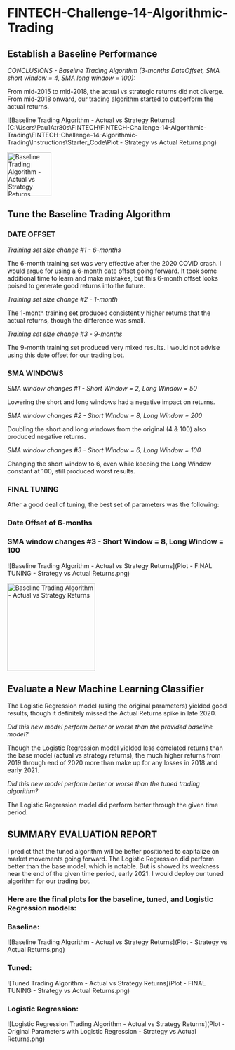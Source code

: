 # FINTECH-Challenge-14-Algorithmic-Trading



## Establish a Baseline Performance

*CONCLUSIONS - Baseline Trading Algorithm (3-months DateOffset, SMA short window = 4, SMA long window = 100):*

From mid-2015 to mid-2018, the actual vs strategic returns did not diverge.  From mid-2018 onward, our trading algorithm started to outperform the actual returns.  

![Baseline Trading Algorithm - Actual vs Strategy Returns](C:\Users\Pau1Atr80s\FINTECH\FINTECH-Challenge-14-Algorithmic-Trading\FINTECH-Challenge-14-Algorithmic-Trading\Instructions\Starter_Code\Plot - Strategy vs Actual Returns.png)  

<img src="C:\Users\Pau1Atr80s\FINTECH\FINTECH-Challenge-14-Algorithmic-Trading\FINTECH-Challenge-14-Algorithmic-Trading\Instructions\Starter_Code\Plot - Strategy vs Actual Returns.png" alt="Baseline Trading Algorithm - Actual vs Strategy Returns" style="height: 100px; width:100px;"/>


## Tune the Baseline Trading Algorithm

### DATE OFFSET

*Training set size change #1 - 6-months*

The 6-month training set was very effective after the 2020 COVID crash.  I would argue for using a 6-month date offset going forward.  It took some additional time to learn and make mistakes, but this 6-month offset looks poised to generate good returns into the future.


*Training set size change #2 - 1-month* 

The 1-month training set produced consistently higher returns that the actual returns, though the difference was small.  


*Training set size change #3 - 9-months*

The 9-month training set produced very mixed results.  I would not advise using this date offset for our trading bot.


### SMA WINDOWS

*SMA window changes #1 - Short Window = 2, Long Window = 50*

Lowering the short and long windows had a negative impact on returns.


*SMA window changes #2 - Short Window = 8, Long Window = 200*

Doubling the short and long windows from the original (4 & 100) also produced negative returns.


*SMA window changes #3 - Short Window = 6, Long Window = 100*

Changing the short window to 6, even while keeping the Long Window constant at 100, still produced worst results.


### FINAL TUNING

After a good deal of tuning, the best set of parameters was the following:

### Date Offset of 6-months
### SMA window changes #3 - Short Window = 8, Long Window = 100

![Baseline Trading Algorithm - Actual vs Strategy Returns](Plot - FINAL TUNING - Strategy vs Actual Returns.png)

<img src="C:\Users\Pau1Atr80s\FINTECH\FINTECH-Challenge-14-Algorithmic-Trading\FINTECH-Challenge-14-Algorithmic-Trading\Instructions\Starter_Code\Plot - FINAL TUNING - Strategy vs Actual Returns.png" alt="Baseline Trading Algorithm - Actual vs Strategy Returns" style="height: 200px; width:200px;"/>



## Evaluate a New Machine Learning Classifier

The Logistic Regression model (using the original parameters) yielded good results, though it definitely missed the Actual Returns spike in late 2020.


*Did this new model perform better or worse than the provided baseline model?*

Though the Logistic Regression model yielded less correlated returns than the base model (actual vs strategy returns), the much higher returns from 2019 through end of 2020 more than make up for any losses in 2018 and early 2021.


*Did this new model perform better or worse than the tuned trading algorithm?*

The Logistic Regression model did perform better through the given time period.  



## SUMMARY EVALUATION REPORT

I predict that the tuned algorithm will be better positioned to capitalize on market movements going forward.  The Logistic Regression did perform better than the base model, which is notable.  But is showed its weakness near the end of the given time period, early 2021.  I would deploy our tuned algorithm for our trading bot.

### Here are the final plots for the baseline, tuned, and Logistic Regression models:

### Baseline:

![Baseline Trading Algorithm - Actual vs Strategy Returns](Plot - Strategy vs Actual Returns.png)  

### Tuned:

![Tuned Trading Algorithm - Actual vs Strategy Returns](Plot - FINAL TUNING - Strategy vs Actual Returns.png)  

### Logistic Regression:

![Logistic Regression Trading Algorithm - Actual vs Strategy Returns](Plot - Original Parameters with Logistic Regression - Strategy vs Actual Returns.png)  









